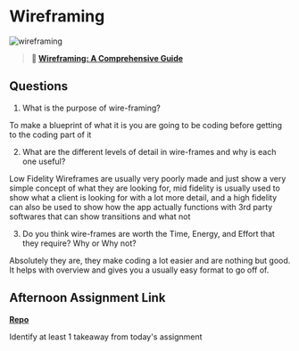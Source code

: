 # Wireframing

![wireframing](https://bcw.blob.core.windows.net/public/img/courses/2293087935019893)

> **📖 [Wireframing: A Comprehensive Guide](https://codeworksacademy.com/fs-student-guide/resources/wk1/06-Wireframing)**

## Questions

1. What is the purpose of wire-framing? 

To make a blueprint of what it is you are going to be coding before getting to the coding part of it

2. What are the different levels of detail in wire-frames and why is each one useful?

Low Fidelity Wireframes are usually very poorly made and just show a very simple concept of what they are looking for, mid fidelity is usually used to show what a client is looking for with a lot more detail, and a high fidelity can also be used to show how the app actually functions with 3rd party softwares that can show transitions and what not

3. Do you think wire-frames are worth the Time, Energy, and Effort that they require? Why or Why not?

Absolutely they are, they make coding a lot easier and are nothing but good. It helps with overview and gives you a usually easy format to go off of.

## Afternoon Assignment Link

**[Repo](https://github.com/Jarrod-Payton/<ASSIGNMENT_REPO>)**

Identify at least 1 takeaway from today's assignment
